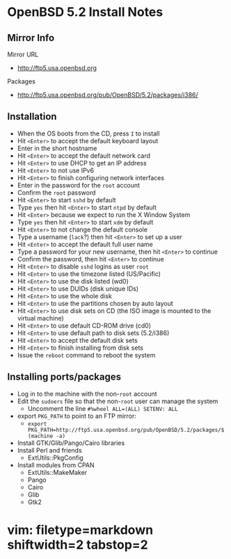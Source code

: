 # OpenBSD 5.2 Install Notes #

## Mirror Info ##
Mirror URL
- http://ftp5.usa.openbsd.org

Packages
- http://ftp5.usa.openbsd.org/pub/OpenBSD/5.2/packages/i386/

## Installation ##
- When the OS boots from the CD, press `I` to install
- Hit `<Enter>` to accept the default keyboard layout
- Enter in the short hostname
- Hit `<Enter>` to accept the default network card
- Hit `<Enter>` to use DHCP to get an IP address
- Hit `<Enter>` to not use IPv6
- Hit `<Enter>` to finish configuring network interfaces
- Enter in the password for the `root` account
- Confirm the `root` password
- Hit `<Enter>` to start `sshd` by default
- Type `yes` then hit `<Enter>` to start `ntpd` by default
- Hit `<Enter>` because we expect to run the X Window System
- Type `yes` then hit `<Enter>` to start `xdm` by default
- Hit `<Enter>` to not change the default console
- Type a username (`lack`?) then hit `<Enter>` to set up a user
- Hit `<Enter>` to accept the default full user name
- Type a password for your new username, then hit `<Enter>` to continue
- Confirm the password, then hit `<Enter>` to continue
- Hit `<Enter>` to disable `sshd` logins as user `root`
- Hit `<Enter>` to use the timezone listed (US/Pacific)
- Hit `<Enter>` to use the disk listed (wd0)
- Hit `<Enter>` to use DUIDs (disk unique IDs)
- Hit `<Enter>` to use the whole disk
- Hit `<Enter>` to use the partitions chosen by auto layout
- Hit `<Enter>` to use disk sets on CD (the ISO image is mounted to the
  virtual machine)
- Hit `<Enter>` to use default CD-ROM drive (cd0)
- Hit `<Enter>` to use default path to disk sets (5.2/i386)
- Hit `<Enter>` to accept the default disk sets
- Hit `<Enter>` to finish installing from disk sets
- Issue the `reboot` command to reboot the system

## Installing ports/packages ##
- Log in to the machine with the non-`root` account
- Edit the `sudoers` file so that the non-`root` user can manage the system
  - Uncomment the line `#%wheel ALL=(ALL) SETENV: ALL`
- export `PKG_PATH` to point to an FTP mirror:
  - `export PKG_PATH=http://ftp5.usa.openbsd.org/pub/OpenBSD/5.2/packages/$(machine -a)`
- Install GTK/Glib/Pango/Cairo libraries
- Install Perl and friends
  - ExtUtils::PkgConfig
- Install modules from CPAN
  - ExtUtils::MakeMaker
  - Pango
  - Cairo
  - Glib
  - Gtk2

# vim: filetype=markdown shiftwidth=2 tabstop=2
